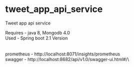 # tweet_app_api_service
Tweet app api service

Requires - java 8, Mongodb 4.0\
Used - Spring boot 2.1 Version\
\
\
prometheus - http://localhost:8071/insights/prometheus\
swagger - http://localhost:8682/api/v1.0/swagger-ui.html#/\
